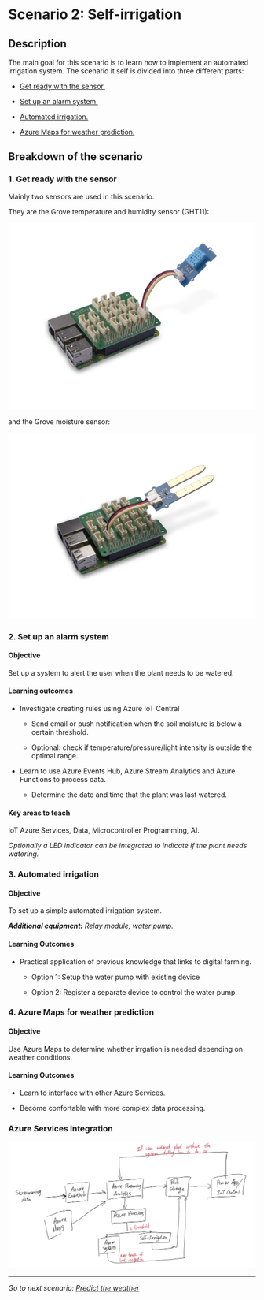 # **Scenario 2: Self-irrigation**

## **Description**

The main goal for this scenario is to learn how to implement an automated irrigation system.
The scenario it self is divided into three different parts:
- [Get ready with the sensor.](#1-get-ready-with-the-sensor)

- [Set up an alarm system.](#2-set-up-an-alarm-system)

- [Automated irrigation.](#3-automated-irrigation)

- [Azure Maps for weather prediction.](#4-azure-maps-for-weather-prediction)

## **Breakdown of the scenario**
### **1. Get ready with the sensor**
Mainly two sensors are used in this scenario.

They are the Grove temperature and humidity sensor (GHT11):

![Image](https://github.com/albaye/FarmBeats_project/blob/master/images/temphumid.jpg)

and the Grove moisture sensor:

![Image](https://github.com/albaye/FarmBeats_project/blob/master/images/moisture.jpg)

### **2. Set up an alarm system**

#### **Objective**
Set up a system to alert the user when the plant needs to be watered. 

#### **Learning outcomes**
- Investigate creating rules using Azure IoT Central
  - Send email or push notification when the soil moisture is below a certain threshold.

  - Optional: check if temperature/pressure/light intensity is outside the optimal range.

- Learn to use Azure Events Hub, Azure Stream Analytics and Azure Functions to process data.
  - Determine the date and time that the plant was last watered.

#### **Key areas to teach**
IoT Azure Services, Data, Microcontroller Programming, AI.


_Optionally a LED indicator can be integrated to indicate if the plant needs watering._


### **3. Automated irrigation**

#### Objective
To set up a simple automated irrigation system.

_**Additional equipment:** Relay module, water pump._

#### Learning Outcomes
- Practical application of previous knowledge that links to digital farming.

  - Option 1: 
    Setup the water pump with existing device
  
  - Option 2: Register a separate device to control the water pump.

### 4. Azure Maps for weather prediction

#### Objective
Use Azure Maps to determine whether irrgation is needed depending on weather conditions. 

#### Learning Outcomes
- Learn to interface with other Azure Services.

- Become confortable with more complex data processing.

### **Azure Services Integration**
![AzureServiceS1](../images/AzureServices_Scenario2.png)

<hr>

*Go to next scenario: [Predict the weather](./3.-Predict_the_weather.md)*
